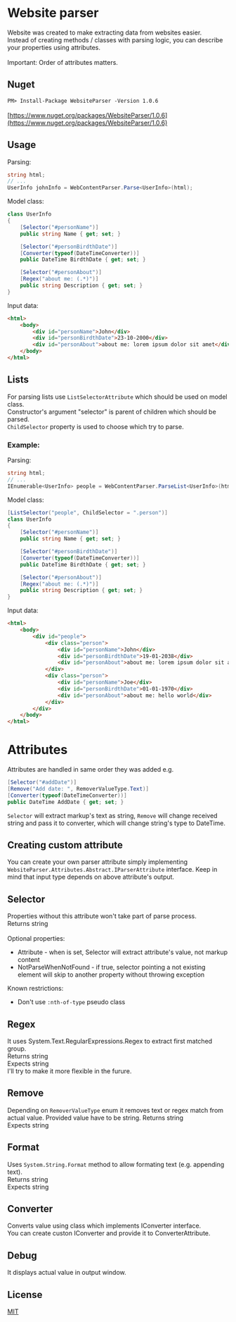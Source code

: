 # Website parser

Website was created to make extracting data from websites easier. \
Instead of creating methods / classes with parsing logic, you can describe your properties using attributes.\
\
Important: Order of attributes matters.

## Nuget
`
PM> Install-Package WebsiteParser -Version 1.0.6
`\
\
[https://www.nuget.org/packages/WebsiteParser/1.0.6](https://www.nuget.org/packages/WebsiteParser/1.0.6)

## Usage

Parsing:
```csharp
string html;
// ...
UserInfo johnInfo = WebContentParser.Parse<UserInfo>(html);
```

Model class:
```csharp
class UserInfo
{
    [Selector("#personName")]
    public string Name { get; set; }

    [Selector("#personBirdthDate")]
    [Converter(typeof(DateTimeConverter))]
    public DateTime BirdthDate { get; set; }

    [Selector("#personAbout")]
    [Regex("about me: (.*)")]
    public string Description { get; set; }
}
```

Input data:
```html
<html>
    <body>
        <div id="personName">John</div>
        <div id="personBirdthDate">23-10-2000</div>
        <div id="personAbout">about me: lorem ipsum dolor sit amet</div>
    </body>
</html>
```

## Lists
For parsing lists use `ListSelectorAttribute` which should be used on model class. \
Constructor's argument "selector" is parent of children which should be parsed. \
`ChildSelector` property is used to choose which try to parse.

### Example:

Parsing:
```csharp
string html;
// ...
IEnumerable<UserInfo> people = WebContentParser.ParseList<UserInfo>(html);
```

Model class:
```csharp
[ListSelector("people", ChildSelector = ".person")]
class UserInfo
{
    [Selector("#personName")]
    public string Name { get; set; }

    [Selector("#personBirdthDate")]
    [Converter(typeof(DateTimeConverter))]
    public DateTime BirdthDate { get; set; }

    [Selector("#personAbout")]
    [Regex("about me: (.*)")]
    public string Description { get; set; }
}
```

Input data:
```html
<html>
    <body>
        <div id="people">
            <div class="person">
                <div id="personName">John</div>
                <div id="personBirdthDate">19-01-2038</div>
                <div id="personAbout">about me: lorem ipsum dolor sit amet</div>
            </div>
            <div class="person">
                <div id="personName">Joe</div>
                <div id="personBirdthDate">01-01-1970</div>
                <div id="personAbout">about me: hello world</div>
            </div>
        </div>
    </body>
</html>
```

# Attributes

Attributes are handled in same order they was added e.g.
```csharp
[Selector("#addDate")]
[Remove("Add date: ", RemoverValueType.Text)]
[Converter(typeof(DateTimeConverter))]
public DateTime AddDate { get; set; }
```
`Selector` will extract markup's text as string, `Remove` will change received string and pass it to converter, which will change string's type to DateTime.

## Creating custom attribute
You can create your own parser attribute simply implementing `WebsiteParser.Attributes.Abstract.IParserAttribute` interface. Keep in mind that input type depends on above attribute's output.

## Selector
Properties without this attribute won't take part of parse process. \
Returns string \
\
Optional properties:
- Attribute - when is set, Selector will extract attribute's value, not markup content
- NotParseWhenNotFound - if true, selector pointing a not existing element will skip to another property without throwing exception

Known restrictions:
- Don't use `:nth-of-type` pseudo class

## Regex
It uses System.Text.RegularExpressions.Regex to extract first matched group. \
Returns string\
Expects string
\
I'll try to make it more flexible in the furure.

## Remove
Depending on `RemoverValueType` enum it removes text or regex match from actual value. Provided value have to be string.
Returns string\
Expects string

## Format
Uses `System.String.Format` method to allow formating text (e.g. appending text).\
Returns string\
Expects string

## Converter
Converts value using class which implements IConverter interface.\
You can create custon IConverter and provide it to ConverterAttribute.

## Debug
It displays actual value in output window.

## License
[MIT](https://choosealicense.com/licenses/mit/)

